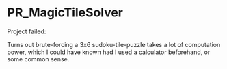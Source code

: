 # PR_MagicTileSolver

Project failed:

Turns out brute-forcing a 3x6 sudoku-tile-puzzle takes a lot of computation power, which I could have known had I used a calculator beforehand, or some common sense.
